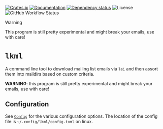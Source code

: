[![Crates.io](https://img.shields.io/crates/v/lkml.svg)](https://crates.io/crates/lkml)
[![Documentation](https://docs.rs/lkml/badge.svg)](https://docs.rs/lkml/)
[![Dependency status](https://deps.rs/repo/github/y86-dev/lkml/status.svg)](https://deps.rs/repo/github/y86-dev/lkml)
![License](https://img.shields.io/crates/l/lkml)
![GitHub Workflow Status](https://img.shields.io/github/actions/workflow/status/y86-dev/lkml/ci.yml)

> [!WARNING]
> This program is still pretty experimental and might break your emails, use with care!

<!-- cargo-rdme start -->

# `lkml`

A command line tool to download mailing list emails via `lei` and then assort them into
maildirs based on custom criteria.

<div class="warning">

**WARNING**: this program is still pretty experimental and might break your emails, use with
care!

</div>

## Configuration

See [`Config`] for the various configuration options. The location of the config file is
`~/.config/lkml/config.toml` on linux.

<!-- cargo-rdme end -->

[`Config`]: https://docs.rs/lkml/latest/lkml/config/struct.Config.html
